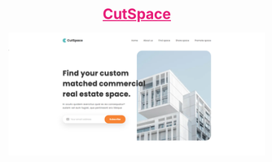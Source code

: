 <h1 style="text-align: center;"><a href="https://ice-cubexq.github.io/CutSpace/home.html" style="color: #e71b77;">CutSpace</a></h1>

![Main page](/img/screenshots/screenshot01.png)